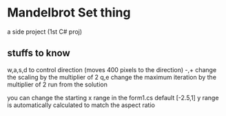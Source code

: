 # Mandelbrot Set thing
a side project (1st C# proj)

## stuffs to know
w,a,s,d to control direction (moves 400 pixels to the direction)
-,+ change the scaling by the multiplier of 2
q,e change the maximum iteration by the multiplier of 2
run from the solution

you can change the starting x range in the form1.cs
default [-2.5,1]
y range is automatically calculated to match the aspect ratio
